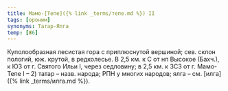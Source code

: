 ```yaml
---
title: Мамо-[Тепе]({% link _terms/тепе.md %}) II
tags: [ороним]
synonyms: Татар-Ялга
temp: [Ж6]
---
```


Куполообразная лесистая гора с приплюснутой вершиной; сев. склон пологий, юж.
крутой, в редколесье. В 2,5 км. к С от нп Высокое (Бахч.), к ЮЗ от г. Святого
Ильи I, через седловину; в 2,5 км. к ЗСЗ от г. Мамо-Тепе I – 2) татар – назв.
народа; РПН у многих народов; ялга – см. [илга]({% link _terms/илга.md %}).
